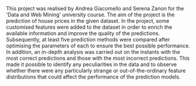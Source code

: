 This project was realised by Andrea Giacomello and Serena Zanon for the 'Data and Web Mining' university course. 
The aim of the project is the prediction of house prices in the given dataset.
In the project, some customised features were added to the dataset in order to enrich the available information and improve the quality of the predictions. 
Subsequently, at least five prediction methods were compared after optimising the parameters of each to ensure the best possible performance. 
In addition, an in-depth analysis was carried out on the instants with the most correct predictions and those with the most incorrect predictions. 
This made it possible to identify any peculiarities in the data and to observe whether there were any particularly strange or out-of-the-ordinary feature distributions 
that could affect the performance of the prediction models.
